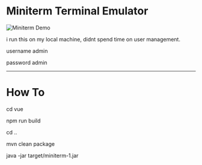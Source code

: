 # Miniterm Terminal Emulator

![Miniterm Demo](https://j.gifs.com/K1X7LM.gif)

i run this on my local machine, didnt spend time on user management.

username admin

password admin

----

# How To

cd vue

npm run build

cd ..



mvn clean package

java -jar target/miniterm-1.jar
